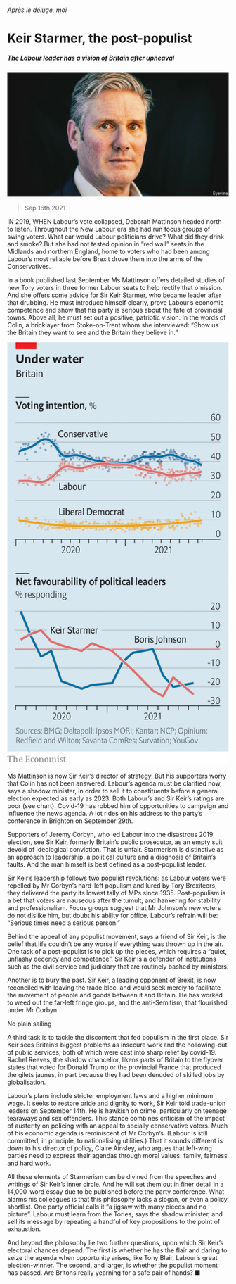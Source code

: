 ###### Après le déluge, moi

# Keir Starmer, the post-populist 

##### The Labour leader has a vision of Britain after upheaval 

![image](images/20210918_BRP001_0.jpg) 

> Sep 16th 2021 

IN 2019, WHEN Labour’s vote collapsed, Deborah Mattinson headed north to listen. Throughout the New Labour era she had run focus groups of swing voters. What car would Labour politicians drive? What did they drink and smoke? But she had not tested opinion in “red wall” seats in the Midlands and northern England, home to voters who had been among Labour’s most reliable before Brexit drove them into the arms of the Conservatives.

In a book published last September Ms Mattinson offers detailed studies of new Tory voters in three former Labour seats to help rectify that omission. And she offers some advice for Sir Keir Starmer, who became leader after that drubbing. He must introduce himself clearly, prove Labour’s economic competence and show that his party is serious about the fate of provincial towns. Above all, he must set out a positive, patriotic vision. In the words of Colin, a bricklayer from Stoke-on-Trent whom she interviewed: “Show us the Britain they want to see and the Britain they believe in.”

![image](images/20210918_brc258.png) 


Ms Mattinson is now Sir Keir’s director of strategy. But his supporters worry that Colin has not been answered. Labour’s agenda must be clarified now, says a shadow minister, in order to sell it to constituents before a general election expected as early as 2023. Both Labour’s and Sir Keir’s ratings are poor (see chart). Covid-19 has robbed him of opportunities to campaign and influence the news agenda. A lot rides on his address to the party’s conference in Brighton on September 29th.

Supporters of Jeremy Corbyn, who led Labour into the disastrous 2019 election, see Sir Keir, formerly Britain’s public prosecutor, as an empty suit devoid of ideological conviction. That is unfair. Starmerism is distinctive as an approach to leadership, a political culture and a diagnosis of Britain’s faults. And the man himself is best defined as a post-populist leader.

Sir Keir’s leadership follows two populist revolutions: as Labour voters were repelled by Mr Corbyn’s hard-left populism and lured by Tory Brexiteers, they delivered the party its lowest tally of MPs since 1935. Post-populism is a bet that voters are nauseous after the tumult, and hankering for stability and professionalism. Focus groups suggest that Mr Johnson’s new voters do not dislike him, but doubt his ability for office. Labour’s refrain will be: “Serious times need a serious person.”

Behind the appeal of any populist movement, says a friend of Sir Keir, is the belief that life couldn’t be any worse if everything was thrown up in the air. One task of a post-populist is to pick up the pieces, which requires a “quiet, unflashy decency and competence”. Sir Keir is a defender of institutions such as the civil service and judiciary that are routinely bashed by ministers.

Another is to bury the past. Sir Keir, a leading opponent of Brexit, is now reconciled with leaving the trade bloc, and would seek merely to facilitate the movement of people and goods between it and Britain. He has worked to weed out the far-left fringe groups, and the anti-Semitism, that flourished under Mr Corbyn.

No plain sailing

A third task is to tackle the discontent that fed populism in the first place. Sir Keir sees Britain’s biggest problems as insecure work and the hollowing-out of public services, both of which were cast into sharp relief by covid-19. Rachel Reeves, the shadow chancellor, likens parts of Britain to the flyover states that voted for Donald Trump or the provincial France that produced the gilets jaunes, in part because they had been denuded of skilled jobs by globalisation.

Labour’s plans include stricter employment laws and a higher minimum wage. It seeks to restore pride and dignity to work, Sir Keir told trade-union leaders on September 14th. He is hawkish on crime, particularly on teenage tearaways and sex offenders. This stance combines criticism of the impact of austerity on policing with an appeal to socially conservative voters. Much of his economic agenda is reminiscent of Mr Corbyn’s. (Labour is still committed, in principle, to nationalising utilities.) That it sounds different is down to his director of policy, Claire Ainsley, who argues that left-wing parties need to express their agendas through moral values: family, fairness and hard work.

All these elements of Starmerism can be divined from the speeches and writings of Sir Keir’s inner circle. And he will set them out in finer detail in a 14,000-word essay due to be published before the party conference. What alarms his colleagues is that this philosophy lacks a slogan, or even a policy shortlist. One party official calls it “a jigsaw with many pieces and no picture”. Labour must learn from the Tories, says the shadow minister, and sell its message by repeating a handful of key propositions to the point of exhaustion.

And beyond the philosophy lie two further questions, upon which Sir Keir’s electoral chances depend. The first is whether he has the flair and daring to seize the agenda when opportunity arises, like Tony Blair, Labour’s great election-winner. The second, and larger, is whether the populist moment has passed. Are Britons really yearning for a safe pair of hands? ■

